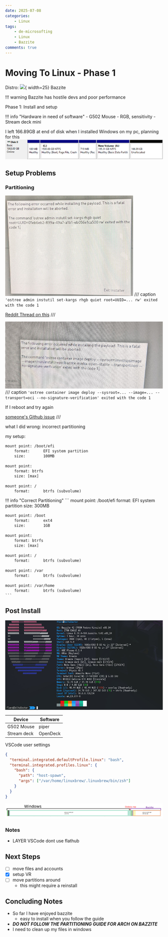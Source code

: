 ```yaml
---
date: 2025-07-08
categories:
    - Linux
tags:
    - de-microsofting
    - Linux
    - Bazzite
comments: true
---
```

# Moving To Linux - Phase 1
Distro: ![](https://upload.wikimedia.org/wikipedia/commons/thumb/a/a7/Bazzite_Logo.svg){ width=25}
Bazzite

!!! warning
        Bazzite has hostile devs and poor performance

Phase 1: Install and setup
<!-- more -->
!!! info "Hardware in need of software"
    - G502 Mouse - RGB, sensitivity
    - Stream deck mini

I left 166.89GB at end of disk when I installed Windows on my pc, planning for this
![alt text](ExtraSpace.png)

## Setup Problems
### Partitioning
![alt text](setupFail1.png)
/// caption
`'ostree admin instutil set-kargs rhgb quiet root=UUID=... rw' exited with the code 1`

[Reddit Thread on this](https://www.reddit.com/r/Bazzite/comments/1f5hxhy/please_help_installation_issue_with_boot_loader/)
///

![alt text](setupFail2.png)
/// caption
`'ostree container image deploy --sysroot=... --image=... --transport=oci --no-signature-verification' exited with the code 1`

If I reboot and try again

[someone's Github issue](https://github.com/ublue-os/bazzite/issues/1016)
///

what I did wrong: incorrect partitioning

my setup:
```
mount point: /boot/efi
    format:      EFI system partition
    size:        100MB

mount point:
    format: btrfs
    size: [max]

mount point: /
    format:      btrfs (subvolume)
```
!!! info "Correct Partitioning"
    ```
    mount point: /boot/efi
        format:      EFI system partition
        size:        300MB

    mount point: /boot
        format:      ext4
        size:        1GB

    mount point:
        format: btrfs
        size: [max]

    mount point: /
        format:      btrfs (subvolume)

    mount point: /var
        format:      btrfs (subvolume)

    mount point: /var/home
        format:      btrfs (subvolume)
    ```
## Post Install
![alt text](hyfetch.png)

|   Device   | Software |
| ---------- | -------- |
| G502 Mouse | piper    |
| Stream deck| OpenDeck |

VSCode user settings
```json 
{
  "terminal.integrated.defaultProfile.linux": "bash",
  "terminal.integrated.profiles.linux": {
    "bash": {
      "path": "host-spawn",
      "args": ["/var/home/linuxbrew/.linuxbrew/bin/zsh"]
    }
  }
}
```

![alt text](drivemapInstall.png)

### Notes
- LAYER VSCode dont use flathub

## Next Steps
- [ ] move files and accounts
- [x] setup VR
- [ ] move partitions around
    - this might require a reinstall

## Concluding Notes
- So far I have enjoyed bazzite
    - easy to install when you follow the guide
- ***DO NOT FOLLOW THE PARTITIONING GUIDE FOR ARCH ON BAZZITE***
- I need to clean up my files in windows
